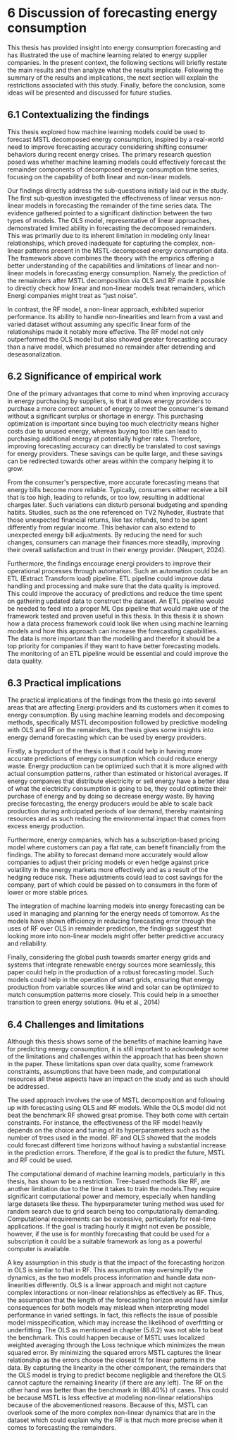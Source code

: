 <div>
  <script type="text/x-mathjax-config">
    MathJax = {
      tex: {
        inlineMath: [['$','$'], ['\\(','\\)']],
        displayMath: [['$$','$$'], ['\\[','\\]']]
      }
    };
  </script>
  <script type="text/javascript" id="MathJax-script" async
    src="https://cdn.jsdelivr.net/npm/mathjax@3/es5/tex-mml-chtml.js">
  </script>
</div>

# 6 Discussion of forecasting energy consumption

This thesis has provided insight into energy consumption forecasting and has illustrated the use of machine learning related to energy supplier companies. In the present context, the following sections will briefly restate the main results and then analyze what the results implicate. Following the summary of the results and implications, the next section will explain the restrictions associated with this study. Finally, before the conclusion, some ideas will be presented and discussed for future studies.

## 6.1 Contextualizing the findings

This thesis explored how machine learning models could be used to forecast MSTL decomposed energy consumption, inspired by a real-world need to improve forecasting accuracy considering shifting consumer behaviors during recent energy crises. The primary research question posed was whether machine learning models could effectively forecast the remainder components of decomposed energy consumption time series, focusing on the capability of both linear and non-linear models.

Our findings directly address the sub-questions initially laid out in the study. The first sub-question investigated the effectiveness of linear versus non-linear models in forecasting the remainder of the time series data. The evidence gathered pointed to a significant distinction between the two types of models. The OLS model, representative of linear approaches, demonstrated limited ability in forecasting the decomposed remainders. This was primarily due to its inherent limitation in modeling only linear relationships, which proved inadequate for capturing the complex, non-linear patterns present in the MSTL-decomposed energy consumption data. The framework above combines the theory with the empirics offering a better understanding of the capabilities and limitations of linear and non-linear models in forecasting energy consumption. Namely, the prediction of the remainders after MSTL decomposition via OLS and RF made it possible to directly check how linear and non-linear models treat remainders, which Energi companies might treat as “just noise”.

In contrast, the RF model, a non-linear approach, exhibited superior performance. Its ability to handle non-linearities and learn from a vast and varied dataset without assuming any specific linear form of the relationships made it notably more effective. The RF model not only outperformed the OLS model but also showed greater forecasting accuracy than a naive model, which presumed no remainder after detrending and deseasonalization.

## 6.2 Significance of empirical work

One of the primary advantages that come to mind when improving accuracy in energy purchasing by suppliers, is that it allows energy providers to purchase a more correct amount of energy to meet the consumer's demand without a significant surplus or shortage in energy. This purchasing optimization is important since buying too much electricity means higher costs due to unused energy, whereas buying too little can lead to purchasing additional energy at potentially higher rates. Therefore, improving forecasting accuracy can directly be translated to cost savings for energy providers. These savings can be quite large, and these savings can be redirected towards other areas within the company helping it to grow.

From the consumer's perspective, more accurate forecasting means that energy bills become more reliable. Typically, consumers either receive a bill that is too high, leading to refunds, or too low, resulting in additional charges later. Such variations can disturb personal budgeting and spending habits. Studies, such as the one referenced on TV2 Nyheder, illustrate that those unexpected financial returns, like tax refunds, tend to be spent differently from regular income. This behavior can also extend to unexpected energy bill adjustments. By reducing the need for such changes, consumers can manage their finances more steadily, improving their overall satisfaction and trust in their energy provider. (Neupert, 2024).

Furthermore, the findings encourage energi providers to improve their operational processes through automation. Such an automation could be an ETL (Extract Transform load) pipeline. ETL pipeline could improve data handling and processing and make sure that the data quality is improved. This could improve the accuracy of predictions and reduce the time spent on gathering updated data to construct the dataset. An ETL pipeline would be needed to feed into a proper ML Ops pipeline that would make use of the framework tested and proven useful in this thesis. In this thesis it is shown how a data process framework could look like when using machine learning models and how this approach can increase the forecasting capabilities. The data is more important than the modelling and therefor it should be a top priority for companies if they want to have better forecasting models. The monitoring of an ETL pipeline would be essential and could improve the data quality.

## 6.3 Practical implications

The practical implications of the findings from the thesis go into several areas that are affecting Energi providers and its customers when it comes to energy consumption. By using machine learning models and decomposing methods, specifically MSTL decomposition followed by predictive modeling with OLS and RF on the remainders, the thesis gives some insights into energy demand forecasting which can be used by energy providers.

Firstly, a byproduct of the thesis is that it could help in having more accurate predictions of energy consumption which could reduce energy waste. Energy production can be optimized such that it is more aligned with actual consumption patterns, rather than estimated or historical averages. If energy companies that distribute electricity or sell energy have a better idea of what the electricity consumption is going to be, they could optimize their purchase of energy and by doing so decrease energy waste. By having precise forecasting, the energy producers would be able to scale back production during anticipated periods of low demand, thereby maintaining resources and as such reducing the environmental impact that comes from excess energy production.

Furthermore, energy companies, which has a subscription-based pricing model where customers can pay a flat rate, can benefit financially from the findings. The ability to forecast demand more accurately would allow companies to adjust their pricing models or even hedge against price volatility in the energy markets more effectively and as a result of the hedging reduce risk. These adjustments could lead to cost savings for the company, part of which could be passed on to consumers in the form of lower or more stable prices.

The integration of machine learning models into energy forecasting can be used in managing and planning for the energy needs of tomorrow. As the models have shown efficiency in reducing forecasting error through the uses of RF over OLS in remainder prediction, the findings suggest that looking more into non-linear models might offer better predictive accuracy and reliability.

Finally, considering the global push towards smarter energy grids and systems that integrate renewable energy sources more seamlessly, this paper could help in the production of a robust forecasting model. Such models could help in the operation of smart grids, ensuring that energy production from variable sources like wind and solar can be optimized to match consumption patterns more closely. This could help in a smoother transition to green energy solutions. (Hu et al., 2014)

## 6.4 Challenges and limitations

Although this thesis shows some of the benefits of machine learning have for predicting energy consumption, it is still important to acknowledge some of the limitations and challenges within the approach that has been shown in the paper. These limitations span over data quality, some framework constraints, assumptions that have been made, and computational resources all these aspects have an impact on the study and as such should be addressed.

The used approach involves the use of MSTL decomposition and following up with forecasting using OLS and RF models. While the OLS model did not beat the benchmark RF showed great promise. They both come with certain constraints. For instance, the effectiveness of the RF model heavily depends on the choice and tuning of its hyperparameters such as the number of trees used in the model. RF and OLS showed that the models could forecast different time horizons without having a substantial increase in the prediction errors. Therefore, if the goal is to predict the future, MSTL and RF could be used.

The computational demand of machine learning models, particularly in this thesis, has shown to be a restriction. Tree-based methods like RF, are another limitation due to the time it takes to train the models.They require significant computational power and memory, especially when handling large datasets like these. The hyperparameter tuning method was used for random search due to grid search being too computationally demanding. Computational requirements can be excessive, particularly for real-time applications. If the goal is trading hourly it might not even be possible, however, if the use is for monthly forecasting that could be used for a subscription it could be a suitable framework as long as a powerful computer is available.

A key assumption in this study is that the impact of the forecasting horizon in OLS is similar to that in RF. This assumption may oversimplify the dynamics, as the two models process information and handle data non-linearities differently. OLS is a linear approach and might not capture complex interactions or non-linear relationships as effectively as RF. Thus, the assumption that the length of the forecasting horizon would have similar consequences for both models may mislead when interpreting model performance in varied settings. In fact, this reflects the issue of possible model misspecification, which may increase the likelihood of overfitting or underfitting. The OLS as mentioned in chapter (5.6.2) was not able to beat the benchmark. This could happen because of MSTL uses localized weighted averaging through the Loss technique which minimizes the mean squared error. By minimizing the squared errors MSTL captures the linear relationship as the errors choose the closest fit for linear patterns in the data. By capturing the linearity in the other component, the remainders that the OLS model is trying to predict become negligible and therefore the OLS cannot capture the remaining linearity (if there are any left). The RF on the other hand was better than the benchmark in (88.40%) of cases. This could be because MSTL is less effective at modeling non-linear relationships because of the abovementioned reasons. Because of this, MSTL can overlook some of the more complex non-linear dynamics that are in the dataset which could explain why the RF is that much more precise when it comes to forecasting the remainders.
